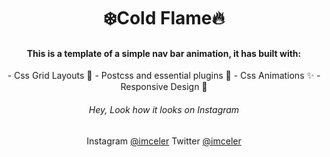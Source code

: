 <div align='center'>
<h1 style="text-align: center;">❄️Cold Flame🔥</h1>
<h4>This is a template of a simple nav bar animation, it has built with:</h4>
- Css Grid Layouts 💠
- Postcss and essential plugins 🔼
- Css Animations ✨
- Responsive Design 📱

<h6>Hey, Look how it looks on Instagram</h6>
Instagram <a href='https://www.instagram.com/imceler/'>@imceler</a>
Twitter <a href='https://twitter.com/imceler'>@imceler</a>
</div>